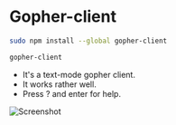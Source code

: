 # Gopher-client
```bash
sudo npm install --global gopher-client

gopher-client
```
* It's a text-mode gopher client.
* It works rather well.
* Press ? and enter for help.


![Screenshot](http://dusted.dk/pages/random/gopher-client.png "Plaintext is beautifuller in color")
